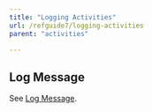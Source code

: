 ```yaml
---
title: "Logging Activities"
url: /refguide7/logging-activities
parent: "activities"

---
```



## Log Message

See [Log Message](log-message).
